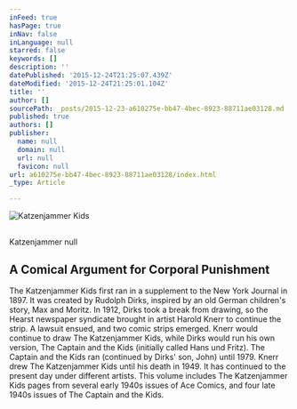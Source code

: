 ```yaml
---
inFeed: true
hasPage: true
inNav: false
inLanguage: null
starred: false
keywords: []
description: ''
datePublished: '2015-12-24T21:25:07.439Z'
dateModified: '2015-12-24T21:25:01.104Z'
title: ''
author: []
sourcePath: _posts/2015-12-23-a610275e-bb47-4bec-8923-88711ae03128.md
published: true
authors: []
publisher:
  name: null
  domain: null
  url: null
  favicon: null
url: a610275e-bb47-4bec-8923-88711ae03128/index.html
_type: Article

---
```

![Katzenjammer Kids](https://s3-us-west-2.amazonaws.com/the-grid-img/p/877cbca2ce57730f11a9a9c9db70f5a443fc6153.jpg)

## 

Katzenjammer
null

## A Comical Argument for Corporal Punishment

The Katzenjammer Kids first ran in a supplement to the New York Journal in 1897\. It was created by Rudolph Dirks, inspired by an old German children's story, Max and Moritz. In 1912, Dirks took a break from drawing, so the Hearst newspaper syndicate brought in artist Harold Knerr to continue the strip. A lawsuit ensued, and two comic strips emerged. Knerr would continue to draw The Katzenjammer Kids, while Dirks would run his own version, The Captain and the Kids (initially called Hans und Fritz). The Captain and the Kids ran (continued by Dirks' son, John) until 1979\. Knerr drew The Katzenjammer Kids until his death in 1949\. It has continued to the present day under different artists.
This volume includes The Katzenjammer Kids pages from several early 1940s issues of Ace Comics, and four late 1940s issues of The Captain and the Kids.